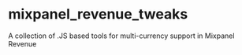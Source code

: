# mixpanel_revenue_tweaks
A collection of .JS based tools for multi-currency support in Mixpanel Revenue
